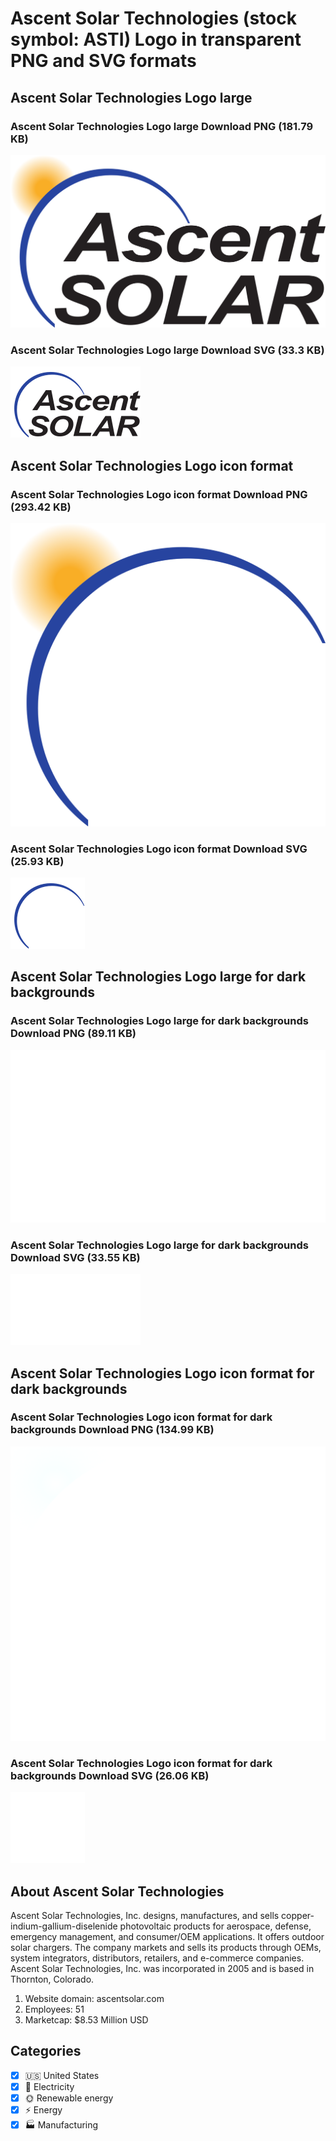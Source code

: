 # Ascent Solar Technologies (stock symbol: ASTI) Logo in transparent PNG and SVG formats

## Ascent Solar Technologies Logo large

### Ascent Solar Technologies Logo large Download PNG (181.79 KB)

![Ascent Solar Technologies Logo large Download PNG (181.79 KB)](/img/orig/ASTI_BIG-bca5e65c.png)

### Ascent Solar Technologies Logo large Download SVG (33.3 KB)

![Ascent Solar Technologies Logo large Download SVG (33.3 KB)](/img/orig/ASTI_BIG-21357aef.svg)

## Ascent Solar Technologies Logo icon format

### Ascent Solar Technologies Logo icon format Download PNG (293.42 KB)

![Ascent Solar Technologies Logo icon format Download PNG (293.42 KB)](/img/orig/ASTI-7308ad13.png)

### Ascent Solar Technologies Logo icon format Download SVG (25.93 KB)

![Ascent Solar Technologies Logo icon format Download SVG (25.93 KB)](/img/orig/ASTI-c3bb2b7a.svg)

## Ascent Solar Technologies Logo large for dark backgrounds

### Ascent Solar Technologies Logo large for dark backgrounds Download PNG (89.11 KB)

![Ascent Solar Technologies Logo large for dark backgrounds Download PNG (89.11 KB)](/img/orig/ASTI_BIG.D-1c4ce7cc.png)

### Ascent Solar Technologies Logo large for dark backgrounds Download SVG (33.55 KB)

![Ascent Solar Technologies Logo large for dark backgrounds Download SVG (33.55 KB)](/img/orig/ASTI_BIG.D-9ef6cd71.svg)

## Ascent Solar Technologies Logo icon format for dark backgrounds

### Ascent Solar Technologies Logo icon format for dark backgrounds Download PNG (134.99 KB)

![Ascent Solar Technologies Logo icon format for dark backgrounds Download PNG (134.99 KB)](/img/orig/ASTI.D-ad9688e9.png)

### Ascent Solar Technologies Logo icon format for dark backgrounds Download SVG (26.06 KB)

![Ascent Solar Technologies Logo icon format for dark backgrounds Download SVG (26.06 KB)](/img/orig/ASTI.D-08260ab8.svg)

## About Ascent Solar Technologies

Ascent Solar Technologies, Inc. designs, manufactures, and sells copper-indium-gallium-diselenide photovoltaic products for aerospace, defense, emergency management, and consumer/OEM applications. It offers outdoor solar chargers. The company markets and sells its products through OEMs, system integrators, distributors, retailers, and e-commerce companies. Ascent Solar Technologies, Inc. was incorporated in 2005 and is based in Thornton, Colorado.

1. Website domain: ascentsolar.com
2. Employees: 51
3. Marketcap: $8.53 Million USD


## Categories
- [x] 🇺🇸 United States
- [x] 🔋 Electricity
- [x] 🌞 Renewable energy
- [x] ⚡ Energy
- [x] 🏭 Manufacturing
